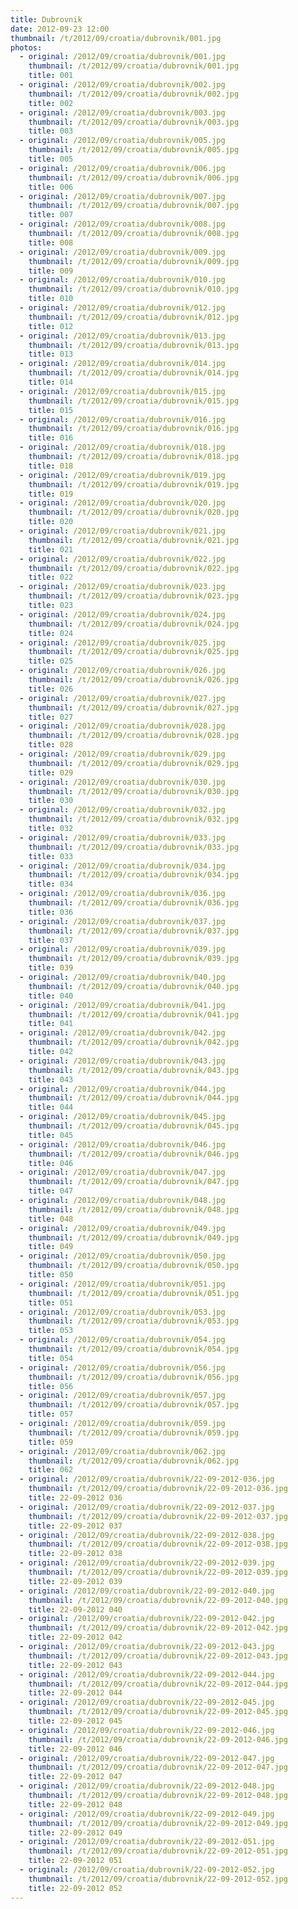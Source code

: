 ```yaml
---
title: Dubrovnik
date: 2012-09-23 12:00
thumbnail: /t/2012/09/croatia/dubrovnik/001.jpg
photos:
  - original: /2012/09/croatia/dubrovnik/001.jpg
    thumbnail: /t/2012/09/croatia/dubrovnik/001.jpg
    title: 001
  - original: /2012/09/croatia/dubrovnik/002.jpg
    thumbnail: /t/2012/09/croatia/dubrovnik/002.jpg
    title: 002
  - original: /2012/09/croatia/dubrovnik/003.jpg
    thumbnail: /t/2012/09/croatia/dubrovnik/003.jpg
    title: 003
  - original: /2012/09/croatia/dubrovnik/005.jpg
    thumbnail: /t/2012/09/croatia/dubrovnik/005.jpg
    title: 005
  - original: /2012/09/croatia/dubrovnik/006.jpg
    thumbnail: /t/2012/09/croatia/dubrovnik/006.jpg
    title: 006
  - original: /2012/09/croatia/dubrovnik/007.jpg
    thumbnail: /t/2012/09/croatia/dubrovnik/007.jpg
    title: 007
  - original: /2012/09/croatia/dubrovnik/008.jpg
    thumbnail: /t/2012/09/croatia/dubrovnik/008.jpg
    title: 008
  - original: /2012/09/croatia/dubrovnik/009.jpg
    thumbnail: /t/2012/09/croatia/dubrovnik/009.jpg
    title: 009
  - original: /2012/09/croatia/dubrovnik/010.jpg
    thumbnail: /t/2012/09/croatia/dubrovnik/010.jpg
    title: 010
  - original: /2012/09/croatia/dubrovnik/012.jpg
    thumbnail: /t/2012/09/croatia/dubrovnik/012.jpg
    title: 012
  - original: /2012/09/croatia/dubrovnik/013.jpg
    thumbnail: /t/2012/09/croatia/dubrovnik/013.jpg
    title: 013
  - original: /2012/09/croatia/dubrovnik/014.jpg
    thumbnail: /t/2012/09/croatia/dubrovnik/014.jpg
    title: 014
  - original: /2012/09/croatia/dubrovnik/015.jpg
    thumbnail: /t/2012/09/croatia/dubrovnik/015.jpg
    title: 015
  - original: /2012/09/croatia/dubrovnik/016.jpg
    thumbnail: /t/2012/09/croatia/dubrovnik/016.jpg
    title: 016
  - original: /2012/09/croatia/dubrovnik/018.jpg
    thumbnail: /t/2012/09/croatia/dubrovnik/018.jpg
    title: 018
  - original: /2012/09/croatia/dubrovnik/019.jpg
    thumbnail: /t/2012/09/croatia/dubrovnik/019.jpg
    title: 019
  - original: /2012/09/croatia/dubrovnik/020.jpg
    thumbnail: /t/2012/09/croatia/dubrovnik/020.jpg
    title: 020
  - original: /2012/09/croatia/dubrovnik/021.jpg
    thumbnail: /t/2012/09/croatia/dubrovnik/021.jpg
    title: 021
  - original: /2012/09/croatia/dubrovnik/022.jpg
    thumbnail: /t/2012/09/croatia/dubrovnik/022.jpg
    title: 022
  - original: /2012/09/croatia/dubrovnik/023.jpg
    thumbnail: /t/2012/09/croatia/dubrovnik/023.jpg
    title: 023
  - original: /2012/09/croatia/dubrovnik/024.jpg
    thumbnail: /t/2012/09/croatia/dubrovnik/024.jpg
    title: 024
  - original: /2012/09/croatia/dubrovnik/025.jpg
    thumbnail: /t/2012/09/croatia/dubrovnik/025.jpg
    title: 025
  - original: /2012/09/croatia/dubrovnik/026.jpg
    thumbnail: /t/2012/09/croatia/dubrovnik/026.jpg
    title: 026
  - original: /2012/09/croatia/dubrovnik/027.jpg
    thumbnail: /t/2012/09/croatia/dubrovnik/027.jpg
    title: 027
  - original: /2012/09/croatia/dubrovnik/028.jpg
    thumbnail: /t/2012/09/croatia/dubrovnik/028.jpg
    title: 028
  - original: /2012/09/croatia/dubrovnik/029.jpg
    thumbnail: /t/2012/09/croatia/dubrovnik/029.jpg
    title: 029
  - original: /2012/09/croatia/dubrovnik/030.jpg
    thumbnail: /t/2012/09/croatia/dubrovnik/030.jpg
    title: 030
  - original: /2012/09/croatia/dubrovnik/032.jpg
    thumbnail: /t/2012/09/croatia/dubrovnik/032.jpg
    title: 032
  - original: /2012/09/croatia/dubrovnik/033.jpg
    thumbnail: /t/2012/09/croatia/dubrovnik/033.jpg
    title: 033
  - original: /2012/09/croatia/dubrovnik/034.jpg
    thumbnail: /t/2012/09/croatia/dubrovnik/034.jpg
    title: 034
  - original: /2012/09/croatia/dubrovnik/036.jpg
    thumbnail: /t/2012/09/croatia/dubrovnik/036.jpg
    title: 036
  - original: /2012/09/croatia/dubrovnik/037.jpg
    thumbnail: /t/2012/09/croatia/dubrovnik/037.jpg
    title: 037
  - original: /2012/09/croatia/dubrovnik/039.jpg
    thumbnail: /t/2012/09/croatia/dubrovnik/039.jpg
    title: 039
  - original: /2012/09/croatia/dubrovnik/040.jpg
    thumbnail: /t/2012/09/croatia/dubrovnik/040.jpg
    title: 040
  - original: /2012/09/croatia/dubrovnik/041.jpg
    thumbnail: /t/2012/09/croatia/dubrovnik/041.jpg
    title: 041
  - original: /2012/09/croatia/dubrovnik/042.jpg
    thumbnail: /t/2012/09/croatia/dubrovnik/042.jpg
    title: 042
  - original: /2012/09/croatia/dubrovnik/043.jpg
    thumbnail: /t/2012/09/croatia/dubrovnik/043.jpg
    title: 043
  - original: /2012/09/croatia/dubrovnik/044.jpg
    thumbnail: /t/2012/09/croatia/dubrovnik/044.jpg
    title: 044
  - original: /2012/09/croatia/dubrovnik/045.jpg
    thumbnail: /t/2012/09/croatia/dubrovnik/045.jpg
    title: 045
  - original: /2012/09/croatia/dubrovnik/046.jpg
    thumbnail: /t/2012/09/croatia/dubrovnik/046.jpg
    title: 046
  - original: /2012/09/croatia/dubrovnik/047.jpg
    thumbnail: /t/2012/09/croatia/dubrovnik/047.jpg
    title: 047
  - original: /2012/09/croatia/dubrovnik/048.jpg
    thumbnail: /t/2012/09/croatia/dubrovnik/048.jpg
    title: 048
  - original: /2012/09/croatia/dubrovnik/049.jpg
    thumbnail: /t/2012/09/croatia/dubrovnik/049.jpg
    title: 049
  - original: /2012/09/croatia/dubrovnik/050.jpg
    thumbnail: /t/2012/09/croatia/dubrovnik/050.jpg
    title: 050
  - original: /2012/09/croatia/dubrovnik/051.jpg
    thumbnail: /t/2012/09/croatia/dubrovnik/051.jpg
    title: 051
  - original: /2012/09/croatia/dubrovnik/053.jpg
    thumbnail: /t/2012/09/croatia/dubrovnik/053.jpg
    title: 053
  - original: /2012/09/croatia/dubrovnik/054.jpg
    thumbnail: /t/2012/09/croatia/dubrovnik/054.jpg
    title: 054
  - original: /2012/09/croatia/dubrovnik/056.jpg
    thumbnail: /t/2012/09/croatia/dubrovnik/056.jpg
    title: 056
  - original: /2012/09/croatia/dubrovnik/057.jpg
    thumbnail: /t/2012/09/croatia/dubrovnik/057.jpg
    title: 057
  - original: /2012/09/croatia/dubrovnik/059.jpg
    thumbnail: /t/2012/09/croatia/dubrovnik/059.jpg
    title: 059
  - original: /2012/09/croatia/dubrovnik/062.jpg
    thumbnail: /t/2012/09/croatia/dubrovnik/062.jpg
    title: 062
  - original: /2012/09/croatia/dubrovnik/22-09-2012-036.jpg
    thumbnail: /t/2012/09/croatia/dubrovnik/22-09-2012-036.jpg
    title: 22-09-2012 036
  - original: /2012/09/croatia/dubrovnik/22-09-2012-037.jpg
    thumbnail: /t/2012/09/croatia/dubrovnik/22-09-2012-037.jpg
    title: 22-09-2012 037
  - original: /2012/09/croatia/dubrovnik/22-09-2012-038.jpg
    thumbnail: /t/2012/09/croatia/dubrovnik/22-09-2012-038.jpg
    title: 22-09-2012 038
  - original: /2012/09/croatia/dubrovnik/22-09-2012-039.jpg
    thumbnail: /t/2012/09/croatia/dubrovnik/22-09-2012-039.jpg
    title: 22-09-2012 039
  - original: /2012/09/croatia/dubrovnik/22-09-2012-040.jpg
    thumbnail: /t/2012/09/croatia/dubrovnik/22-09-2012-040.jpg
    title: 22-09-2012 040
  - original: /2012/09/croatia/dubrovnik/22-09-2012-042.jpg
    thumbnail: /t/2012/09/croatia/dubrovnik/22-09-2012-042.jpg
    title: 22-09-2012 042
  - original: /2012/09/croatia/dubrovnik/22-09-2012-043.jpg
    thumbnail: /t/2012/09/croatia/dubrovnik/22-09-2012-043.jpg
    title: 22-09-2012 043
  - original: /2012/09/croatia/dubrovnik/22-09-2012-044.jpg
    thumbnail: /t/2012/09/croatia/dubrovnik/22-09-2012-044.jpg
    title: 22-09-2012 044
  - original: /2012/09/croatia/dubrovnik/22-09-2012-045.jpg
    thumbnail: /t/2012/09/croatia/dubrovnik/22-09-2012-045.jpg
    title: 22-09-2012 045
  - original: /2012/09/croatia/dubrovnik/22-09-2012-046.jpg
    thumbnail: /t/2012/09/croatia/dubrovnik/22-09-2012-046.jpg
    title: 22-09-2012 046
  - original: /2012/09/croatia/dubrovnik/22-09-2012-047.jpg
    thumbnail: /t/2012/09/croatia/dubrovnik/22-09-2012-047.jpg
    title: 22-09-2012 047
  - original: /2012/09/croatia/dubrovnik/22-09-2012-048.jpg
    thumbnail: /t/2012/09/croatia/dubrovnik/22-09-2012-048.jpg
    title: 22-09-2012 048
  - original: /2012/09/croatia/dubrovnik/22-09-2012-049.jpg
    thumbnail: /t/2012/09/croatia/dubrovnik/22-09-2012-049.jpg
    title: 22-09-2012 049
  - original: /2012/09/croatia/dubrovnik/22-09-2012-051.jpg
    thumbnail: /t/2012/09/croatia/dubrovnik/22-09-2012-051.jpg
    title: 22-09-2012 051
  - original: /2012/09/croatia/dubrovnik/22-09-2012-052.jpg
    thumbnail: /t/2012/09/croatia/dubrovnik/22-09-2012-052.jpg
    title: 22-09-2012 052
---
```

